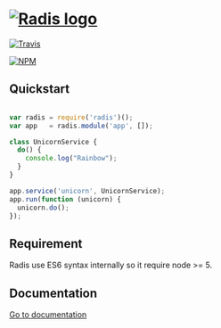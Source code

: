 <h1>
  <a href="https://github.com/jerome-quere/radis"><img alt="Radis logo" src="http://jerome-quere.github.io/radis/images/logo.png"/></a>
</h1>

[![Travis](https://travis-ci.org/jerome-quere/radis.svg)](https://travis-ci.org/jerome-quere/radis)

[![NPM](https://nodei.co/npm/radis.png)](https://npmjs.org/package/radis)

## Quickstart

```js

var radis = require('radis')();
var app   = radis.module('app', []);

class UnicornService {
  do() {
    console.log("Rainbow");
  }
}

app.service('unicorn', UnicornService);
app.run(function (unicorn) {
  unicorn.do();
});


```

## Requirement
Radis use ES6 syntax internally so it require node >= 5.

## Documentation
[Go to documentation](http://jerome-quere.github.io/radis/)